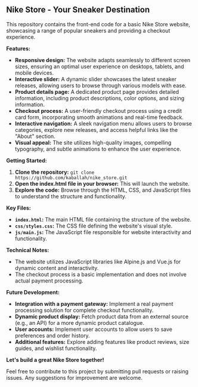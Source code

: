 ## Nike Store - Your Sneaker Destination

This repository contains the front-end code for a basic Nike Store website, showcasing a range of popular sneakers and providing a checkout experience.

**Features:**

- **Responsive design:** The website adapts seamlessly to different screen sizes, ensuring an optimal user experience on desktops, tablets, and mobile devices.
- **Interactive slider:** A dynamic slider showcases the latest sneaker releases, allowing users to browse through various models with ease.
- **Product details page:** A dedicated product page provides detailed information, including product descriptions, color options, and sizing information.
- **Checkout process:** A user-friendly checkout process using a credit card form, incorporating smooth animations and real-time feedback.
- **Interactive navigation:** A sleek navigation menu allows users to browse categories, explore new releases, and access helpful links like the "About" section.
- **Visual appeal:** The site utilizes high-quality images, compelling typography, and subtle animations to enhance the user experience.

**Getting Started:**

1. **Clone the repository:**  `git clone https://github.com/kaballah/nike_store.git`
2. **Open the index.html file in your browser:** This will launch the website.
3. **Explore the code:**  Browse through the HTML, CSS, and JavaScript files to understand the structure and functionality.

**Key Files:**

- **`index.html`:**  The main HTML file containing the structure of the website.
- **`css/styles.css`:**  The CSS file defining the website's visual style.
- **`js/main.js`:**  The JavaScript file responsible for website interactivity and functionality.

**Technical Notes:**

- The website utilizes JavaScript libraries like Alpine.js and Vue.js for dynamic content and interactivity.
- The checkout process is a basic implementation and does not involve actual payment processing.

**Future Development:**

- **Integration with a payment gateway:**  Implement a real payment processing solution for complete checkout functionality.
- **Dynamic product display:**  Fetch product data from an external source (e.g., an API) for a more dynamic product catalogue.
- **User accounts:**  Implement user accounts to allow users to save preferences and order history.
- **Additional features:**  Explore adding features like product reviews, size guides, and wishlist functionality.

**Let's build a great Nike Store together!**

Feel free to contribute to this project by submitting pull requests or raising issues. Any suggestions for improvement are welcome.
